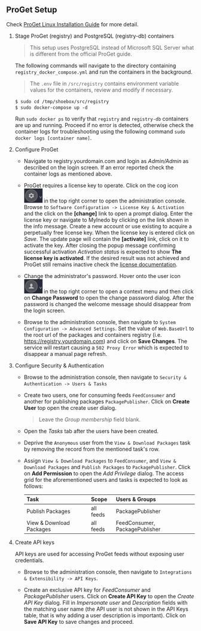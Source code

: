 ## ProGet Setup
Check [ProGet Linux Installation Guide](https://docs.inedo.com/docs/proget/installation/installation-guide/linux-docker) for more detail.

1. Stage ProGet (registry) and PostgreSQL (registry-db) containers
    > This setup uses PostgreSQL instead of Microsoft SQL Server what is different from the official ProGet guide.
    
    The following commands will navigate to the directory containing `registry_docker_compose.yml` and run the containers in the background.

    > The `.env` file in `/src/registry` contains environment variable values for the containers, review and modify if necessary.

    ```
    $ sudo cd /tmp/shoebox/src/registry
    $ sudo docker-compose up -d
    ```

    <a name="docker-logs"></a>Run `sudo docker ps` to verify that `registry` and `registry-db` containers are up and running. Proceed if no error is detected, otherwise check the container logs for troubleshooting using the following command `sudo docker logs [container name]`.

2. Configure ProGet

    - Navigate to registry.yourdomain.com and login as _Admin/Admin_ as described on the login screen. If an error reported check the container logs as mentioned above.

    - ProGet requires a license key to operate. Click on the cog icon ![Alt text](/resources/img/proget_cog.png?raw=true "ProGet administration console") in the top right corner to open the administration console. Browse to `Software Configuration -> License Key & Activation` and the click on the **[change]** link to open a prompt dialog. Enter the license key or navigate to MyInedo by clicking on the link shown in the info message. Create a new account or use existing to acquire a perpetually free license key. When the license key is entered click on *Save*. The update page will contain the **[activate]** link, click on it to activate the key. After closing the popup message confirming successful activation _Activation status_ is expected to show **The license key is activated**. If the desired result was not achieved and ProGet still remains inactive check the [license documentation](https://docs.inedo.com/docs/proget/administration/license).

    - Change the administrator's password. Hover onto the user icon ![Alt text](/resources/img/proget_user.png?raw=true "ProGet user") in the top right corner to open a context menu and then click on **Change Password** to open the change password dialog. After the password is changed the welcome message should disappear from the login screen.

    - Browse to the administration console, then navigate to `System Configuration -> Advanced Settings`. Set the value of `Web.BaseUrl` to the root url of the packages and containers registry (i.e. https://registry.yourdomain.com) and click on **Save Changes**. The service will restart causing a `502 Proxy Error` which is expected to disappear a manual page refresh.

3. Configure Security & Authentication

    - Browse to the administration console, then navigate to `Security & Authentication -> Users & Tasks`

    - Create two users, one for consuming feeds `FeedConsumer` and another for publishing packages `PackagePublisher`. Click on **Create User** top open the create user dialog.
        > Leave the _Group membership_ field blank.

    - Open the _Tasks_ tab after the users have been created.

    - Deprive the `Anonymous` user from the `View & Download Packages` task by removing the record from the mentioned task's row.

    - Assign `View & Download Packages` to `FeedConsumer`, and `View & Download Packages` and `Publish Packages` to `PackagePublisher`. Click on **Add Permission** to open the _Add Privilege_ dialog. The access grid for the aforementioned users and tasks is expected to look as follows:

        | Task                     | Scope     | Users & Groups                 |
        | :----------------------- |:--------- | :----------------------------- |
        | Publish Packages         | all feeds | PackagePublisher               |
        | View & Download Packages | all feeds | FeedConsumer, PackagePublisher |

3. Create API keys

    API keys are used for accessing ProGet feeds without exposing user credentials.

    - Browse to the administration console, then navigate to `Integrations & Extensibility -> API Keys`. 

    - Create an exclusive API key for _FeedConsumer_ and _PackagePublisher_ users. Click on **Create API Key** to open the _Create API Key_ dialog. Fill in _Impersonate user_ and _Description_ fields with the matching user name (the API user is not shown in the API Keys table, that is why adding a user description is important). Click on **Save API Key** to save changes and proceed.
